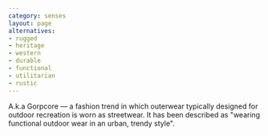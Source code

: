 ```yaml
---
category: senses
layout: page
alternatives: 
- rugged
- heritage
- western
- durable
- functional
- utilitarian
- rustic
---
```



A.k.a Gorpcore — a fashion trend in which outerwear typically designed for outdoor recreation is worn as streetwear. It has been described as "wearing functional outdoor wear in an urban, trendy style". 